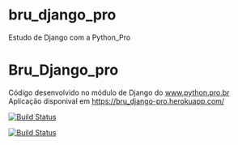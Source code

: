 # bru_django_pro
Estudo de Django com a Python_Pro

# Bru_Django_pro
Código desenvolvido no  módulo de Django do www.python.pro.br
Aplicação disponival em https://bru_django-pro.herokuapp.com/

[![Build Status](https://travis-ci.com/Brutos212/bru_django_pro.svg?branch=main)](https://travis-ci.com/Brutos212/bru_django_pro)

[![Build Status](https://travis-ci.com/Brutos212/bru_django_pro.svg?branch=main)](https://travis-ci.com/Brutos212/bru_django_pro)